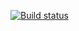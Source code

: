 [![Build status](https://ci.appveyor.com/api/projects/status/qxqlku9ysjh8pj3d?svg=true)](https://ci.appveyor.com/project/Andrey-36/java-task-2-3-1-gradle-testordercarddelivery-patte)
